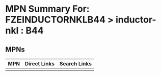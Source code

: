 



# MPN Summary For: FZEINDUCTORNKLB44 > inductor-nkl : B44

## MPNs
  

|MPN|Direct Links|Search Links|
| :--- | :--- | :--- |
||||
